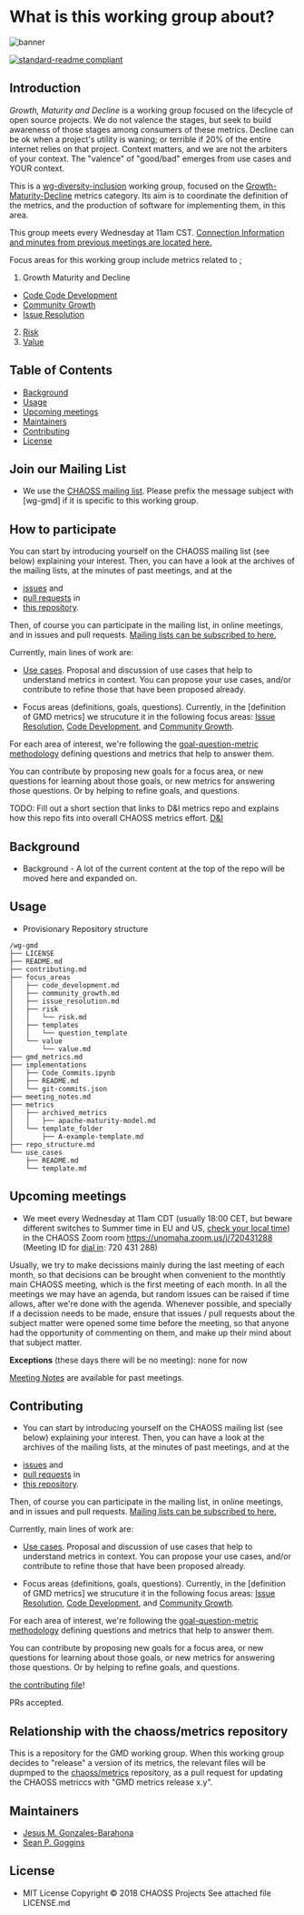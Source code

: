 # What is this working group about?

![banner](~/Desktop/icon.png)

[![standard-readme compliant](https://img.shields.io/badge/standard--readme-OK-green.svg?style=flat-square)](https://github.com/RichardLitt/standard-readme)

## Introduction

_Growth, Maturity and Decline_ is a working group focused on the lifecycle of open source projects. We do not valence the stages, but seek to build awareness of those stages among consumers of these metrics. Decline can be ok when a project's utility is waning; or terrible if 20% of the entire internet relies on that project. Context matters, and we are not the arbiters of your context. The "valence" of "good/bad" emerges from use cases and YOUR context.

This is a [wg-diversity-inclusion](https://chaoss.community) working group, focused on the [Growth-Maturity-Decline][gmd] metrics category. Its aim is to coordinate the definition of the metrics, and the production of software for implementing them, in this area.

This group meets every Wednesday at 11am CST. [Connection Information and minutes from previous meetings are located here.](./meeting_notes.md)

Focus areas for this working group include metrics related to ;
1. Growth Maturity and Decline
  * [Code Code Development](./focus_areas/code_development.md)
  * [Community Growth](./focus_areas/community_growth.md)
  * [Issue Resolution](./focus_areas/issue_resolution.md)
2. [Risk](./focus_areas/risk/risk.md)
3. [Value](./focus_areas/value/value.md)

[gmd]: gmd_metrics.md


## Table of Contents

- [Background](#background)
- [Usage](#usage)
- [Upcoming meetings](#meetings) 
- [Maintainers](#maintainers)
- [Contributing](#contributing)
- [License](#license)


## Join our Mailing List
* We use the [CHAOSS mailing list](https://chaoss.community/participate/#user-content-join-the-mailing-list).
Please prefix the message subject with \[wg-gmd\] if it is specific to this working group.

## How to participate

You can start by introducing yourself on the CHAOSS mailing list (see below) explaining your interest. Then, you can have a look at the archives of the mailing lists, at the minutes of past meetings, and at the
- [issues](https://github.com/chaoss/wg-gmd/issues) and
- [pull requests](https://github.com/chaoss/wg-gmd/pulls) in
- [this repository](https://github.com/chaoss/wg-gmd).

Then, of course you can participate in the mailing list, in online meetings, and in issues and pull requests. [Mailing lists can be subscribed to here.](https://lists.linuxfoundation.org/mailman/listinfo/chaoss)

Currently, main lines of work are:

* [Use cases](use_cases). Proposal and discussion of use cases that help to understand metrics in context.
You can propose your use cases, and/or contribute to refine those that have been proposed already.

* Focus areas (definitions, goals, questions). Currently, in the [definition of GMD metrics] we strucuture
it in the following focus areas: [Issue Resolution](focus_areas/issue_resolution.md), [Code Development](focus_areas/code_development.md), and [Community Growth](focus_areas/communitiy_growth.md).

For each area of interest, we're following the [goal-question-metric methodology](https://en.wikipedia.org/wiki/GQM) defining questions and metrics that help to answer them.

You can contribute by proposing new goals for a focus area, or new questions for learning about those goals,
or new metrics for answering those questions. Or by helping to refine goals, and questions.




TODO: Fill out a short section that links to D&I metrics repo and explains how this repo fits into overall CHAOSS metrics effort.
[D&I](https://github.com/chaoss/wg-diversity-inclusion)



## Background
* Background - A lot of the current content at the top of the repo will be moved here and expanded on.



## Usage
* Provisionary Repository structure 
```
/wg-gmd
├── LICENSE
├── README.md
├── contributing.md
├── focus_areas
│   ├── code_development.md
│   ├── community_growth.md
│   ├── issue_resolution.md
│   ├── risk
│   │   └── risk.md
│   ├── templates
│   │   └── question_template
│   └── value
│       └── value.md
├── gmd_metrics.md
├── implementations
│   ├── Code_Commits.ipynb
│   ├── README.md
│   └── git-commits.json
├── meeting_notes.md
├── metrics
│   ├── archived_metrics
│   │   ├── apache-maturity-model.md
│   └── template_folder
│       ├── A-example-template.md
├── repo_structure.md
└── use_cases
    ├── README.md
    └── template.md
```

## Upcoming meetings
* We meet every Wednesday at 11am CDT (usually 18:00 CET, but beware different switches to Summer time in EU and US, [check your local time](http://www.thetimezoneconverter.com/?t=11am&tz=Chicago&)) in the CHAOSS Zoom room https://unomaha.zoom.us/j/720431288 (Meeting ID for [dial in](https://unomaha.zoom.us/zoomconference?m=DKGo2mmIuOv9xSjphoGZZmYKxr5HFrS9): 720 431 288)

Usually, we try to make decissions mainly during the last meeting of each month,
so that decisions can be brought when convenient to the monthtly main CHAOSS meeting,
which is the first meeting of each month. In all the meetings we may have an agenda,
but random issues can be raised if time allows, after we're done with the agenda.
Whenever possible, and specially if a decission needs to be made,
ensure that issues / pull requests about the subject matter were opened some time before the meeting,
so that anyone had the opportunity of commenting on them, and make up their mind about that subject matter.

**Exceptions** (these days there will be no meeting): none for now

[Meeting Notes](/meeting_notes.md) are available for past meetings.


## Contributing
* You can start by introducing yourself on the CHAOSS mailing list (see below) explaining your interest. Then, you can have a look at the archives of the mailing lists, at the minutes of past meetings, and at the
- [issues](https://github.com/chaoss/wg-gmd/issues) and
- [pull requests](https://github.com/chaoss/wg-gmd/pulls) in
- [this repository](https://github.com/chaoss/wg-gmd).

Then, of course you can participate in the mailing list, in online meetings, and in issues and pull requests. [Mailing lists can be subscribed to here.](https://lists.linuxfoundation.org/mailman/listinfo/chaoss)

Currently, main lines of work are:

* [Use cases](use_cases). Proposal and discussion of use cases that help to understand metrics in context.
You can propose your use cases, and/or contribute to refine those that have been proposed already.

* Focus areas (definitions, goals, questions). Currently, in the [definition of GMD metrics] we strucuture
it in the following focus areas: [Issue Resolution](focus_areas/issue_resolution.md), [Code Development](focus_areas/code_development.md), and [Community Growth](focus_areas/communitiy_growth.md).

For each area of interest, we're following the [goal-question-metric methodology](https://en.wikipedia.org/wiki/GQM) defining questions and metrics that help to answer them.

You can contribute by proposing new goals for a focus area, or new questions for learning about those goals,
or new metrics for answering those questions. Or by helping to refine goals, and questions.

 [the contributing file](contributing.md)!

PRs accepted.

## Relationship with the chaoss/metrics repository

This is a repository for the GMD working group.
When this working group decides to "release" a version of its metrics,
the relevant files will be dupmped to the
[chaoss/metrics](https://github.com/chaoss/metrics) repository,
as a pull request for updating the CHAOSS metriccs with
"GMD metrics release x.y".


## Maintainers

- [Jesus M. Gonzales-Barahona](https://github.com/jgbarah)
- [Sean P. Goggins](https://github.com/sgoggins)

## License
- MIT License 
Copyright © 2018 CHAOSS Projects See attached file LICENSE.md
